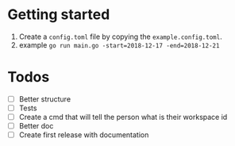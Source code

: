 # Getting started

1. Create a `config.toml` file by copying the `example.config.toml`.
2. example `go run main.go -start=2018-12-17 -end=2018-12-21`

# Todos

- [ ] Better structure
- [ ] Tests
- [ ] Create a cmd that will tell the person what is their workspace id
- [ ] Better doc
- [ ] Create first release with documentation
